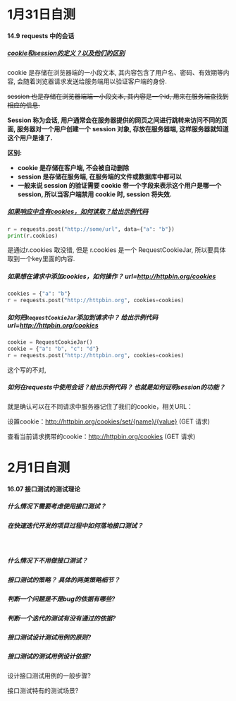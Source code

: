 # 1月31日自测

#### 14.9 requests 中的会话

##### <u>cookie和session的定义？以及他们的区别</u>

cookie 是存储在浏览器端的一小段文本, 其内容包含了用户名、密码、有效期等内容, 会随着浏览器请求发送给服务端用以验证客户端的身份.

~~session 也是存储在浏览器端端一小段文本, 其内容是一个id, 用来在服务端查找到相应的信息.~~

**Session 称为会话, 用户通常会在服务器提供的网页之间进行跳转来访问不同的页面, 服务器对一个用户创建一个 session 对象, 存放在服务器端, 这样服务器就知道这个用户是谁了.**

**区别:** 

* **cookie 是存储在客户端, 不会被自动删除**
* **session 是存储在服务端, 在服务端的文件或数据库中都可以**
* **一般来说 session 的验证需要 cookie 带一个字段来表示这个用户是哪一个 session, 所以当客户端禁用 cookie 时, session 将失效.**

##### <u>如果响应中含有cookies，如何读取？给出示例代码</u>

```python
r = requests.post("http://some/url", data={"a": "b"})
print(r.cookies)
```

是通过r.cookies 取没错, 但是 r.cookies 是一个 RequestCookieJar, 所以要具体取到一个key里面的内容.



##### 如果想在请求中添加cookies，如何操作？ url=http://httpbin.org/cookies

```python
cookies = {"a": "b"}
r = requests.post("http://httpbin.org", cookies=cookies)
```

##### 如何把`RequestCookieJar`添加到请求中？ 给出示例代码 url=http://httpbin.org/cookies

```python
cookie = RequestCookieJar()
cookie = {"a": "b", "c": "d"}
r = requests.post("http://httpbin.org", cookies=cookies)
```

这个写的不对, 

##### 如何在requests中使用会话？给出示例代码？ 也就是如何证明session的功能？

就是确认可以在不同请求中服务器记住了我们的cookie，相关URL：

设置cookie：http://httpbin.org/cookies/set/{name}/{value} (GET 请求)

查看当前请求携带的cookie：http://httpbin.org/cookies (GET 请求)

# 2月1日自测

#### 16.07 接口测试的测试理论

##### 什么情况下需要考虑使用接口测试？



##### 在快速迭代开发的项目过程中如何落地接口测试？

​	

##### 什么情况下不用做接口测试？



##### 接口测试的策略？ 具体的两类策略细节？

##### 判断一个问题是不是bug的依据有哪些?

##### 判断一个迭代的测试有没有通过的依据?

##### 接口测试设计测试用例的原则?

##### 接口测试的测试用例设计依据?

设计接口测试用例的一般步骤?

接口测试特有的测试场景?